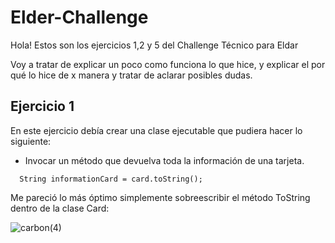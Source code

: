 # Elder-Challenge

Hola! Estos son los ejercicios 1,2 y 5 del Challenge Técnico para Eldar

Voy a tratar de explicar un poco como funciona lo que hice, y explicar el por qué lo hice de x manera y tratar de aclarar posibles dudas.

## Ejercicio 1

En este ejercicio debía crear una clase ejecutable que pudiera hacer lo siguiente: 

- Invocar un método que devuelva toda la información de una tarjeta.

```
  String informationCard = card.toString();
```

Me pareció lo más óptimo simplemente sobreescribir el método ToString dentro de la clase Card:


![carbon(4)](https://user-images.githubusercontent.com/87986166/190922395-83fa29f7-07df-4bf3-a930-8d00df20dbc3.png)
